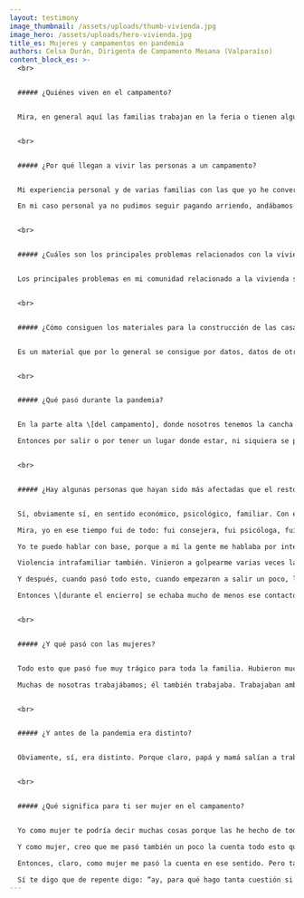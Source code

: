 ```yaml
---
layout: testimony
image_thumbnail: /assets/uploads/thumb-vivienda.jpg
image_hero: /assets/uploads/hero-vivienda.jpg
title_es: Mujeres y campamentos en pandemia
authors: Celsa Durán, Dirigenta de Campamento Mesana (Valparaíso)
content_block_es: >-
  <br>


  ##### ¿Quiénes viven en el campamento?


  Mira, en general aquí las familias trabajan en la feria o tienen algún puesto en la calle. La mayoría son comerciantes ambulantes y otro sector trabaja en la feria. Y los jefes de familia trabajan en construcción. Y eso es más que nada, pero aquí lo que predomina mucho es el comercio ambulante. Familias que trabajan en el comercio ambulante.


  <br>


  ##### ¿Por qué llegan a vivir las personas a un campamento?


  Mi experiencia personal y de varias familias con las que yo he conversado, es porque se ha demorado el subsidio habitacional. La mayoría, o algunos pocos, hemos tratado de hacerlo por la vía que corresponde, y estos subsidios se demoran muchísimo. Entonces, claro, la familia empieza a crecer, uno está de allegado en la casa de los papás o está arrendando con un sueldo mínimo que no te alcanza, y el espacio en que tú estás ya no da. 

  En mi caso personal ya no pudimos seguir pagando arriendo, andábamos de allegados de casa en casa de familiares míos, como de mi ex pareja, y se da la oportunidad. Así como por rumor, por voz, sabes que hay unos terrenos en tal lado: ¿Y por qué no va, y en vez de estar pagando arriendo te compras una pieza y de a poquito vas creciendo? Y así uno viene como al sector a ver, haciéndose el loco, así como a cachar, y claro, se va tomando de a poco los terrenos y va de a poquito creciendo también de acuerdo a las necesidades que tiene. Pero sí, la mayoría ha llegado por las demoras de los subsidios. Yo estuve esperando más de 6 años.


  <br>


  ##### ¿Cuáles son los principales problemas relacionados con la vivienda en tu comunidad?


  Los principales problemas en mi comunidad relacionado a la vivienda son la construcción precaria y los materiales fatigados. Nuestra realidad conlleva un clima bastante fuerte, por lo que en invierno, a la mayoría de las familias de aquí, la casa se les llueven sin pausa, además de que esta es una comunidad que se caracteriza por tener viento fuerte. Entonces el material de construcción de las viviendas no les ayuda mucho en ese sentido, porque es material precario. Nosotros acá no usamos el material que se usa para construir las viviendas. Entonces esa es la mayor dificultad que hay con respecto a la a la problemática relacionada con la vivienda. Muchas veces, la mayoría, han usado material reciclable también para sus viviendas. Entonces con el pasar del tiempo, obviamente eso va fatigando con la lluvia, con el sol, todo eso.


  <br>


  ##### ¿Cómo consiguen los materiales para la construcción de las casas?


  Es un material que por lo general se consigue por datos, datos de otras personas que han comprado. Hay personas que, por ejemplo, reciclan en el muelle, en el basural y los llevan a su casa y lo arreglan. Entonces se dedican a vender materiales de construcción baratos y que son reciclados. Y así la gente puede construir. Bueno, ahora está más caro que antes. Imagínate si antes era de un valor inalcanzable para para muchos chilenos, hoy en día es inalcanzable, pues se dispararon los precios. De esa manera se consiguen los datos, y si yo tengo un dato de una persona que vende más barato, se va pasando.


  <br>


  ##### ¿Qué pasó durante la pandemia?


  En la parte alta \[del campamento], donde nosotros tenemos la cancha de fútbol de los chicos, había un espacio que nosotros teníamos para un futuro proyecto de poner maquinaria y poner áreas verdes, porque es un sector de relleno que no se puede obviamente habitar. De la noche a la mañana llegó una familia, se instaló, y a los dos días llegó otra familia. Porque cuando llega una familia, como te decía, se empieza el rumor, y conocen a otra persona que también está con dificultades de vivienda y de no poder pagar arriendo con todo esto de la pandemia y sin trabajo. Y claro, en una semana yo tenía seis familias más y en ese sector entonces ahora hay más. No sé cuánto porque yo no he ido a ver. Yo fui a hablar con la familia, les dije que lamentablemente era un sector peligroso, tanto para la salud como cuando hubiesen lluvias realmente fuertes en ese sector se iba a empezar a derrumbar porque es relleno, que los iban a sacar. La idea de si se van a quedar ahí, como que no construyan así tan sólido ni hagan tantos gastos, porque en realidad no es un sector que pueda la gente vivir. Es plano, se ve plano, pero es relleno y eso era un vertedero antiguamente, entonces la gente está tan desesperada y no tiene solución que no les importa siquiera el riesgo de ellos mismos ni de sus hijos. 

  Entonces por salir o por tener un lugar donde estar, ni siquiera se ponen a pensar: “pucha, ¿cómo lo voy a hacer el día de mañana con el agua? No voy a tener un buen acceso, o qué sé yo”. La solución es tener una vivienda y estar tranquilos para no estar pagando arriendo, que te van a echar, no sé. Pero sí tengo familias que han llegado a la parte alta y han llegado ahí porque no hay otro lugar en donde ponerse. Porque yo creo que si tuviese espacio, ya no lo tendría como espacio literalmente vacío sino que ya tendría casas construidas.


  <br>


  ##### ¿Hay algunas personas que hayan sido más afectadas que el resto?


  Sí, obviamente sí, en sentido económico, psicológico, familiar. Con esta cuarentena, esta pandemia, muchos maridos se quedaron sin trabajo o bien se quedaron con el plan de trabajo que podían recibir menos sueldo. Aparte tú tienes que pensar que aquí la mayoría de las familias ganan el sueldo mínimo, y entre todo lo que te descuentan deben sacar 280, 290. Más de 300 mil pesos no logras tener como ingreso familiar. Y te ayudas, obviamente, con este asunto de los subsidios familiares. Entonces, claro, se viene una crisis general. Cuando una familia tiene una crisis económica, todo anda mal porque no te alcanza. Entonces empiezas a pelear, a discutir con tu pareja, retas a los niños más de la cuenta. El jefe de hogar está en la casa, se fija cómo andan las cosas en la casa. 

  Mira, yo en ese tiempo fui de todo: fui consejera, fui psicóloga, fui enfermera, fui de todo. 

  Yo te puedo hablar con base, porque a mí la gente me hablaba por interno: “sabes que me peleé con fulano porque los chiquillos estaban acostados hasta tarde y él ve que cree que todos los días es así, pero ahora estamos en pandemia”. Y así te pongo un ejemplo.

  Violencia intrafamiliar también. Vinieron a golpearme varias veces la puerta como para ver qué ayuda podía darle yo. Se separaron varias familias, también varias parejas. Y claro, todo esto fue un boom económico, porque dentro de lo que yo conversaba con la familia, tratábamos de llegar al fondo del problema y llegábamos a lo mismo: “Que él ya no sale a trabajar, que ahora ya no alcanza. Que antes se comía mantequilla y ahora hay que comprar margarina. Antes se compraba leche y ahora no puedes comprar. En fin. Fue bastante crítico al menos para mi comunidad. 

  Y después, cuando pasó todo esto, cuando empezaron a salir un poco, les costó. Inclusive yo tengo vecinos o vecinas que han sufrido de crisis de pánico porque han tenido que salir a sus trabajos o han tenido que salir a su vida rutinaria que tenían, y les ha costado porque se englobaron en un mundo dentro de su hogar que era el patio o la casa y de ahí nada más, y ahora de repente ¡pum!, tuvieron que salir a trabajar.

  Entonces \[durante el encierro] se echaba mucho de menos ese contacto familiar, esas reuniones familiares, esas visitas que se hacían a diferentes partes. Entonces –me decían– de repente todo eso, como que te estás muriendo por dentro, como que no hay vida. Quieres hacer algo y la verdad que no se puede. ¿Querías hacer esto hoy? No, que no se puede. Entonces se sintieron como muy restringidos y a la vez muy sin vida. No sé si se entiende lo que yo quiero decir, pero es lo que más o menos ellos expresaban, en el sentido de estar sin vida. No hacer las cosas que normalmente yo hacía, o no hacer planes, o hacer planes y no poder hacerlos. Es como que ellos tenían limitadas sus vidas. Me decía un matrimonio: “es como estar pidiendo permiso a los papás de nuevo. ¿Puedo salir? Y si dicen que no, no podías salir”. Entonces era como algo parecido. Lo comparaban ellos.


  <br>


  ##### ¿Y qué pasó con las mujeres?


  Todo esto que pasó fue muy trágico para toda la familia. Hubieron muchas discusiones y peleas entre parejas, y se rompió la rutina que llevábamos de golpe. No estábamos acostumbrados o no estaban acostumbradas las mujeres a tener a su pareja en la casa. 

  Muchas de nosotras trabajábamos; él también trabajaba. Trabajaban ambos. Y encontrarse en un punto, todos los días, día y noche. Y por ejemplo, la mujer tenía discusión con el marido y el marido lo único que hacía era ir a acostarse a ver tele y de ahí no lo movías. Y eso le molestaba a la mujer, y obviamente iba y se desquitaba con el que sí la podía escuchar, con el que sí podía hacerle caso y con el que sí podía desquitarse. Entonces pasó esto en muchas familias. 


  <br>


  ##### ¿Y antes de la pandemia era distinto?


  Obviamente, sí, era distinto. Porque claro, papá y mamá salían a trabajar y ellos iban al colegio, los más grandecitos se podían venir solos a la casa. Llegaban a su casa y se ponían a ver tele mientras llegaba mamá o papá a casa. Y si se tenían niños más chiquitos, bueno, ya la mamá lo pasaba a buscar al colegio, llegaban a casa. Era otra rutina: después del colegio hacer las tareas, cumplir con los deberes. Pero no había tanto… No sé si es fuerte la palabra que voy a decir, pero no había tanto maltrato hacia el niño o niña. Porque después la mamá llevaba a los niños a casa y se preocupaba de las tareas, y después se preocupaba de que tenían que comer y de esperar al marido o a su pareja y darle comida. En fin, es otra rutina. La mente está ocupada en otra cosa. Entonces en la vida anterior a la pandemia, obviamente era diferente. Los niños salían a jugar a la plaza, tenían más contacto con el resto de sus vecinitos. Tenían un punto de encuentro. Sabían que cierto día iban a la biblioteca y jugaban con los tíos, los voluntarios. Entonces era vida, o sea era otra cosa con actividades. Porque eso es lo que afectó, el no tener actividades. Tanto los adultos como a los niños.


  <br>


  ##### ¿Qué significa para ti ser mujer en el campamento?


  Yo como mujer te podría decir muchas cosas porque las he hecho de todas. Afortunadamente tengo buena salud, tengo vocación para esto. Se dificulta porque ser dirigente, mamá, trabajadora, todo un complemento; y de repente no saber cuáles son las prioridades en tu vida es como igual complicado. Dentro de la comunidad hemos pasado muchas etapas, muchos desafíos en los cuales yo he tenido que ser tomar el papel de dirigenta, más que de mamá y más que de mujer. Por las dificultades, he tenido así como que cerrar mis ojos y decir “ya”. Bueno, por ejemplo, en el incendio del año 2014, cuando hubo también el terremoto; cuando también hubo un huracán en el sector, que voló varios techos y botó unas casas. Y dejar a mi hijo solo por atender todas esas dificultades. De repente no llegar a la casa a hacerles el almuerzo a mis hijos, porque estoy atendiendo a las familias. Y te estoy hablando de hijos, no como están ahora mayores; estoy hablando de hijos de menores de edad. Dejar familia atender situaciones comunitarias. Entonces, como mujer, de repente me he examinado y no me arrepiento fíjate. No me arrepiento de todas las cosas que he hecho y que he tenido que priorizar, a veces dejando a mis hijos solos, porque creo que es lo que se debía hacer en su oportunidad. Ahora a lo mejor se me haría más difícil, a pesar de que los chiquillos son todos mayores de edad y más grandes, pero la misma vida a veces te enseña que a veces cuando tú das mucho a los demás, se confunde el voluntariado con obligaciones. Después llega a pasar como que estás obligada a hacerlo porque eres dirigente. Y no es así.

  Y como mujer, creo que me pasó también un poco la cuenta todo esto que yo he hecho y, como te vuelvo a repetir, las prioridades que yo tuve que tomar en cuenta en ese momento. Porque claro, también me afectó mi vida familiar, mi vida en pareja. Y claro pues, me pasó la cuenta porque ya el tiempo no era para pasarlo con él o para pasarlo con la familia. A veces el fin de semana yo andaba en reuniones o andaba haciendo listados, o aprovechaba que él estaba en la casa con los niños y me mandaba a cambiar. 

  Entonces, claro, como mujer me pasó la cuenta en ese sentido. Pero tampoco me arrepiento, fíjate, no me arrepiento ni digo: “chuta, por esta cuestión perdí mi pareja, mi vida familiar”. No, de verdad. 

  Sí te digo que de repente digo: “ay, para qué hago tanta cuestión si al final la gente no valora, no agradece”. Pero después, cuando uno está sola y se autoexamina –porque uno siempre se autoexamina–, y dice que si vale la pena o no vale la pena, yo creo que sí. Todo lo que yo he hecho siempre ha valido la pena y me tiro muy arriba, porque considero que dentro de tantos años que yo he estado como dirigente, he aprendido mucho, me han enseñado mucho; me han empoderado –porque no ha sido cosa mía sola–. De gente que ha estado alrededor mío y gente que ha querido como ayudar a dirigentes y eso me ha ayudado a, no sé si decir subir de nivel, pero me encuentro mucho más capacitada que otros dirigentes. Y como mujer, puedo a lo mejor defender algunos derechos que tampoco entendía, y que ahora me puedo parar y hacerlo. Entonces creo que como mujer me siento muy llena. Me siento muy satisfecha con todo lo que hecho y con las decisiones que en algún momento tuve que tomar. Y como mujer, fíjate que me siento muy halagada y orgullosa porque por todo lo que yo he hecho durante este tiempo, tengo el respeto de mucha gente que a mí me conoce, y de pararme de tú a tú con cualquier persona. Y eso ha sido gracias a que fui dirigente, gracias a que tomé esa opción. Creo que como mujer pude crecer un poco más, pude aceptar muchos desafíos, pude saltar muchas vallas, y puedo decir que me siento orgullosa de lo que soy, y si en algún momento tuviese que dejar esto –que a mi me costaría– (creo que nunca voy a decir misión cumplida; siempre hay algo que hacer), pero creo que me voy a sentir satisfecha de lo que he logrado y de lo que he hecho como mujer. Como mujer dirigenta, mujer trabajadora, mujer mamá, mujer en todo sentido de la palabra mujer.
---
```

